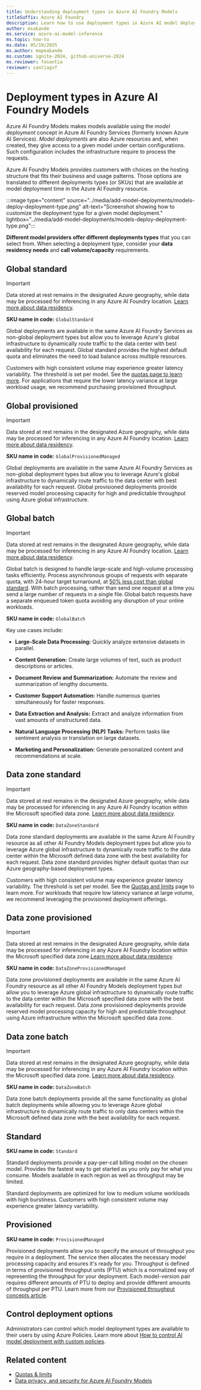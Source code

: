 ```yaml
---
title: Understanding deployment types in Azure AI Foundry Models
titleSuffix: Azure AI Foundry
description: Learn how to use deployment types in Azure AI model deployments
author: msakande
ms.service: azure-ai-model-inference
ms.topic: how-to
ms.date: 05/19/2025
ms.author: mopeakande
ms.custom: ignite-2024, github-universe-2024
ms.reviewer: fasantia
reviewer: santiagxf
---
```


# Deployment types in Azure AI Foundry Models

Azure AI Foundry Models makes models available using the *model deployment* concept in Azure AI Foundry Services (formerly known Azure AI Services). *Model deployments* are also Azure resources and, when created, they give access to a given model under certain configurations. Such configuration includes the infrastructure require to process the requests. 

Azure AI Foundry Models provides customers with choices on the hosting structure that fits their business and usage patterns. Those options are translated to different deployments types (or SKUs) that are available at model deployment time in the Azure AI Foundry resource.

:::image type="content" source="../media/add-model-deployments/models-deploy-deployment-type.png" alt-text="Screenshot showing how to customize the deployment type for a given model deployment." lightbox="../media/add-model-deployments/models-deploy-deployment-type.png":::

**Different model providers offer different deployments types** that you can select from. When selecting a deployment type, consider your **data residency needs** and **call volume/capacity** requirements.


## Global standard

> [!IMPORTANT]
> Data stored at rest remains in the designated Azure geography, while data may be processed for inferencing in any Azure AI Foundry location. [Learn more about data residency](https://azure.microsoft.com/explore/global-infrastructure/data-residency/).

**SKU name in code:** `GlobalStandard`

Global deployments are available in the same Azure AI Foundry Services as non-global deployment types but allow you to leverage Azure's global infrastructure to dynamically route traffic to the data center with best availability for each request.  Global standard provides the highest default quota and eliminates the need to load balance across multiple resources.  

Customers with high consistent volume may experience greater latency variability. The threshold is set per model. See the [quotas page to learn more](../../model-inference/quotas-limits.md).  For applications that require the lower latency variance at large workload usage, we recommend purchasing provisioned throughput.

## Global provisioned

> [!IMPORTANT]
> Data stored at rest remains in the designated Azure geography, while data may be processed for inferencing in any Azure AI Foundry location. [Learn more about data residency](https://azure.microsoft.com/explore/global-infrastructure/data-residency/).

**SKU name in code:** `GlobalProvisionedManaged`

Global deployments are available in the same Azure AI Foundry Services as non-global deployment types but allow you to leverage Azure's global infrastructure to dynamically route traffic to the data center with best availability for each request. Global provisioned deployments provide reserved model processing capacity for high and predictable throughput using Azure global infrastructure.  

## Global batch

> [!IMPORTANT]
> Data stored at rest remains in the designated Azure geography, while data may be processed for inferencing in any Azure AI Foundry location. [Learn more about data residency](https://azure.microsoft.com/explore/global-infrastructure/data-residency/).

Global batch is designed to handle large-scale and high-volume processing tasks efficiently. Process asynchronous groups of requests with separate quota, with 24-hour target turnaround, at [50% less cost than global standard](https://azure.microsoft.com/pricing/details/cognitive-services/openai-service/). With batch processing, rather than send one request at a time you send a large number of requests in a single file. Global batch requests have a separate enqueued token quota avoiding any disruption of your online workloads.  

**SKU name in code:** `GlobalBatch`

Key use cases include:

* **Large-Scale Data Processing:** Quickly analyze extensive datasets in parallel.

* **Content Generation:** Create large volumes of text, such as product descriptions or articles.

* **Document Review and Summarization:** Automate the review and summarization of lengthy documents.

* **Customer Support Automation:** Handle numerous queries simultaneously for faster responses.

* **Data Extraction and Analysis:** Extract and analyze information from vast amounts of unstructured data.

* **Natural Language Processing (NLP) Tasks:** Perform tasks like sentiment analysis or translation on large datasets.

* **Marketing and Personalization:** Generate personalized content and recommendations at scale.

## Data zone standard

> [!IMPORTANT]
> Data stored at rest remains in the designated Azure geography, while data may be processed for inferencing in any Azure AI Foundry location within the Microsoft specified data zone. [Learn more about data residency](https://azure.microsoft.com/explore/global-infrastructure/data-residency/).

**SKU name in code:** `DataZoneStandard`

Data zone standard deployments are available in the same Azure AI Foundry resource as all other AI Foundry Models deployment types but allow you to leverage Azure global infrastructure to dynamically route traffic to the data center within the Microsoft defined data zone with the best availability for each request. Data zone standard provides higher default quotas than our Azure geography-based deployment types. 

Customers with high consistent volume may experience greater latency variability. The threshold is set per model. See the [Quotas and limits](/azure/ai-foundry/openai/quotas-limits#usage-tiers) page to learn more. For workloads that require low latency variance at large volume, we recommend leveraging the provisioned deployment offerings. 

## Data zone provisioned

> [!IMPORTANT]
> Data stored at rest remains in the designated Azure geography, while data may be processed for inferencing in any Azure AI Foundry location within the Microsoft specified data zone.[Learn more about data residency](https://azure.microsoft.com/explore/global-infrastructure/data-residency/).

**SKU name in code:** `DataZoneProvisionedManaged`

Data zone provisioned deployments are available in the same Azure AI Foundry resource as all other AI Foundry Models deployment types but allow you to leverage Azure global infrastructure to dynamically route traffic to the data center within the Microsoft specified data zone with the best availability for each request. Data zone provisioned deployments provide reserved model processing capacity for high and predictable throughput using Azure infrastructure within the Microsoft specified data zone.  

## Data zone batch

> [!IMPORTANT]
> Data stored at rest remains in the designated Azure geography, while data may be processed for inferencing in any Azure AI Foundry location within the Microsoft specified data zone. [Learn more about data residency](https://azure.microsoft.com/explore/global-infrastructure/data-residency/).
 
**SKU name in code:** `DataZoneBatch`

Data zone batch deployments provide all the same functionality as global batch deployments while allowing you to leverage Azure global infrastructure to dynamically route traffic to only data centers within the Microsoft defined data zone with the best availability for each request. 

## Standard

**SKU name in code:** `Standard`

Standard deployments provide a pay-per-call billing model on the chosen model. Provides the fastest way to get started as you only pay for what you consume. Models available in each region as well as throughput may be limited.  

Standard deployments are optimized for low to medium volume workloads with high burstiness. Customers with high consistent volume may experience greater latency variability.

## Provisioned

**SKU name in code:** `ProvisionedManaged`

Provisioned deployments allow you to specify the amount of throughput you require in a deployment. The service then allocates the necessary model processing capacity and ensures it's ready for you. Throughput is defined in terms of provisioned throughput units (PTU) which is a normalized way of representing the throughput for your deployment. Each model-version pair requires different amounts of PTU to deploy and provide different amounts of throughput per PTU. Learn more from our [Provisioned throughput concepts article](/azure/ai-foundry/openai/concepts/provisioned-throughput).


## Control deployment options

Administrators can control which model deployment types are available to their users by using Azure Policies. Learn more about [How to control AI model deployment with custom policies](../../../ai-studio/how-to/custom-policy-model-deployment.md).

## Related content

- [Quotas & limits](../../model-inference/quotas-limits.md)
- [Data privacy, and security for Azure AI Foundry Models](../../how-to/concept-data-privacy.md)
